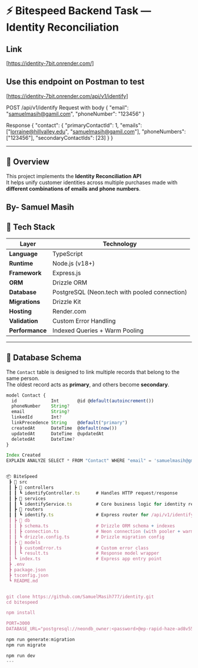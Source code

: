 # ⚡ Bitespeed Backend Task — Identity Reconciliation

## Link
[https://identity-7bit.onrender.com/]

## Use this endpoint on Postman to test
[https://identity-7bit.onrender.com/api/v1/identify]

POST /api/v1/identify
Request with body
{
  "email": "samuelmasih@gamil.com",
  "phoneNumber": "123456"
}

Response
{
  "contact": {
    "primaryContactId": 1,
    "emails": ["lorraine@hillvalley.edu", "samuelmasih@gamil.com"],
    "phoneNumbers": ["123456"],
    "secondaryContactIds": [23]
  }
}

---
## 🧩 Overview
This project implements the **Identity Reconciliation API**  
It helps unify customer identities across multiple purchases made with **different combinations of emails and phone numbers**.

By- Samuel Masih
---

## 🚀 Tech Stack

| Layer | Technology |
|-------|-------------|
| **Language** | TypeScript |
| **Runtime** | Node.js (v18+) |
| **Framework** | Express.js |
| **ORM** | Drizzle ORM |
| **Database** | PostgreSQL (Neon.tech with pooled connection) |
| **Migrations** | Drizzle Kit |
| **Hosting** | Render.com |
| **Validation** | Custom Error Handling |
| **Performance** | Indexed Queries + Warm Pooling |

---

## 🧱 Database Schema

The `Contact` table is designed to link multiple records that belong to the same person.  
The oldest record acts as **primary**, and others become **secondary**.

```ts
model Contact {
  id             Int       @id @default(autoincrement())
  phoneNumber    String?
  email          String?
  linkedId       Int?
  linkPrecedence String    @default("primary")
  createdAt      DateTime  @default(now())
  updatedAt      DateTime  @updatedAt
  deletedAt      DateTime?
}

Index Created
EXPLAIN ANALYZE SELECT * FROM "Contact" WHERE "email" = 'samuelmasih@gmail.com';


📦 BiteSpeed
 ┣ 📂 src
 ┃ ┣ 📂 controllers
 ┃ ┃ ┗ identifyController.ts      # Handles HTTP request/response
 ┃ ┣ 📂 services
 ┃ ┃ ┗ identifyService.ts         # Core business logic for identity resolution
 ┃ ┣ 📂 routers
 ┃ ┃ ┗ identify.ts                # Express router for /api/v1/identify
 ┃ ┣ 📂 db
 ┃ ┃ ┣ schema.ts                  # Drizzle ORM schema + indexes
 ┃ ┃ ┣ connection.ts              # Neon connection (with pooler + warmup)
 ┃ ┃ ┗ drizzle.config.ts          # Drizzle migration config
 ┃ ┣ 📂 models
 ┃ ┃ ┣ customError.ts             # Custom error class
 ┃ ┃ ┗ result.ts                  # Response model wrapper
 ┃ ┗ index.ts                     # Express app entry point
 ┣ .env
 ┣ package.json
 ┣ tsconfig.json
 ┗ README.md


git clone https://github.com/SamuelMasih777/identity.git
cd bitespeed

npm install

PORT=3000
DATABASE_URL="postgresql://neondb_owner:<password>@ep-rapid-haze-ad8v5568-pooler.c-2.us-east-1.aws.neon.tech/neondb?sslmode=require"

npm run generate:migration
npm run migrate

npm run dev
---
